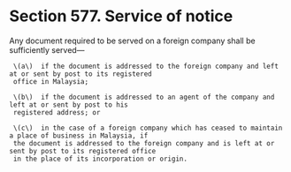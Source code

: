 # Section 577. Service of notice



Any document required to be served on a foreign company shall be sufficiently served—

     \(a\)  if the document is addressed to the foreign company and left at or sent by post to its registered   
     office in Malaysia;

     \(b\)  if the document is addressed to an agent of the company and left at or sent by post to his   
     registered address; or

     \(c\)  in the case of a foreign company which has ceased to maintain a place of business in Malaysia, if        
     the document is addressed to the foreign company and is left at or sent by post to its registered office        
     in the place of its incorporation or origin. 

